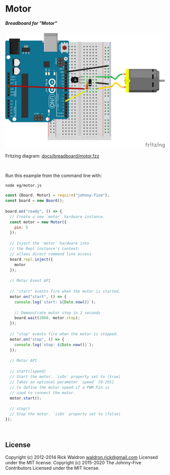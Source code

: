 <!--remove-start-->

# Motor

<!--remove-end-->






##### Breadboard for "Motor"



![docs/breadboard/motor.png](breadboard/motor.png)<br>

Fritzing diagram: [docs/breadboard/motor.fzz](breadboard/motor.fzz)

&nbsp;




Run this example from the command line with:
```bash
node eg/motor.js
```


```javascript
const {Board, Motor} = require("johnny-five");
const board = new Board();

board.on("ready", () => {
  // Create a new `motor` hardware instance.
  const motor = new Motor({
    pin: 5
  });

  // Inject the `motor` hardware into
  // the Repl instance's context;
  // allows direct command line access
  board.repl.inject({
    motor
  });

  // Motor Event API

  // "start" events fire when the motor is started.
  motor.on("start", () => {
    console.log(`start: ${Date.now()}`);

    // Demonstrate motor stop in 2 seconds
    board.wait(2000, motor.stop);
  });

  // "stop" events fire when the motor is stopped.
  motor.on("stop", () => {
    console.log(`stop: ${Date.now()}`);
  });

  // Motor API

  // start([speed)
  // Start the motor. `isOn` property set to |true|
  // Takes an optional parameter `speed` [0-255]
  // to define the motor speed if a PWM Pin is
  // used to connect the motor.
  motor.start();

  // stop()
  // Stop the motor. `isOn` property set to |false|
});

```








&nbsp;

<!--remove-start-->

## License
Copyright (c) 2012-2014 Rick Waldron <waldron.rick@gmail.com>
Licensed under the MIT license.
Copyright (c) 2015-2020 The Johnny-Five Contributors
Licensed under the MIT license.

<!--remove-end-->
